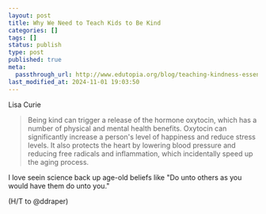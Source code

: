 ```yaml
---
layout: post
title: Why We Need to Teach Kids to Be Kind
categories: []
tags: []
status: publish
type: post
published: true
meta:
  passthrough_url: http://www.edutopia.org/blog/teaching-kindness-essential-reduce-bullying-lisa-currie?utm_content=buffer84ab5&utm_medium=social&utm_source=twitter.com&utm_campaign=buffer
last_modified_at: 2024-11-01 19:03:50
---
```


Lisa Curie


>Being kind can trigger a release of the hormone oxytocin, which has a number of physical and mental health benefits. Oxytocin can significantly increase a person's level of happiness and reduce stress levels. It also protects the heart by lowering blood pressure and reducing free radicals and inflammation, which incidentally speed up the aging process.



I love seein science back up age-old beliefs like "Do unto others as you would have them do unto you."


(H/T to @ddraper)
